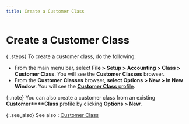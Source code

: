 ```yaml
---
title: Create a Customer Class
---
```


# Create a Customer Class


{:.steps}
To create a customer class, do the following:

- From the main  menu bar, select **File &gt; Setup &gt; 
 Accounting &gt; Class &gt; Customer Class**. You will see the **Customer** **Classes**  browser.
- From the **Customer** **Classes**  browser, **select Options &gt; New &gt; 
 In New Window**. You will see the [**Customer Class** profile]({{site.sc_baseurl}}/options/sales-tax/class/customer-class/the_customer_class_profile.html).



{:.note}
You can also create a customer class from an existing **Customer****Class** profile by clicking **Options &gt; New**.


{:.see_also}
See also
: [Customer Class]({{site.sc_baseurl}}/options/sales-tax/class/customer-class/customer_class_sales2.html)
